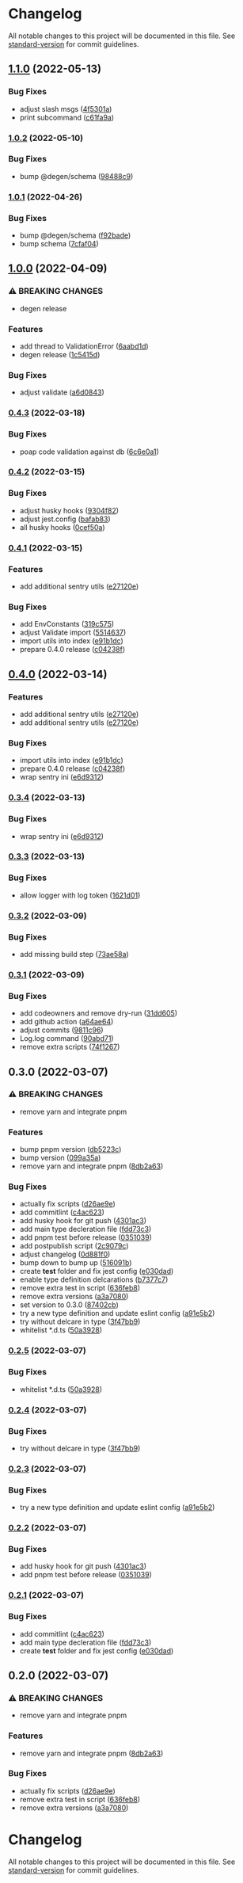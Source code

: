 # Changelog

All notable changes to this project will be documented in this file. See [standard-version](https://github.com/conventional-changelog/standard-version) for commit guidelines.

## [1.1.0](https://github.com/degen-workgroup/common-utils/compare/v1.0.2...v1.1.0) (2022-05-13)


### Bug Fixes

* adjust slash msgs ([4f5301a](https://github.com/degen-workgroup/common-utils/commit/4f5301a9251b46a88aad438d4089cdb6b855c401))
* print subcommand ([c61fa9a](https://github.com/degen-workgroup/common-utils/commit/c61fa9a21bec68ad26f2393e6a4b929c80fce6c1))

### [1.0.2](https://github.com/degen-workgroup/common-utils/compare/v1.0.1...v1.0.2) (2022-05-10)


### Bug Fixes

* bump @degen/schema ([98488c9](https://github.com/degen-workgroup/common-utils/commit/98488c9e336892f986fe04abe0489db28c406046))

### [1.0.1](https://github.com/degen-workgroup/common-utils/compare/v1.0.0...v1.0.1) (2022-04-26)


### Bug Fixes

* bump @degen/schema ([f92bade](https://github.com/degen-workgroup/common-utils/commit/f92bade5328c20cc8ead139d6911055d4459124d))
* bump schema ([7cfaf04](https://github.com/degen-workgroup/common-utils/commit/7cfaf04fbbd7625719c433cf2b054ab2bb5976ef))

## [1.0.0](https://github.com/degen-workgroup/common-utils/compare/v0.4.3...v1.0.0) (2022-04-09)


### ⚠ BREAKING CHANGES

* degen release

### Features

* add thread to ValidationError ([6aabd1d](https://github.com/degen-workgroup/common-utils/commit/6aabd1de907b99bb2cbec7b54fc0a120f22fc03f))
* degen release ([1c5415d](https://github.com/degen-workgroup/common-utils/commit/1c5415d193565e36ac83da4795b6153a6a598ad2))


### Bug Fixes

* adjust validate ([a6d0843](https://github.com/degen-workgroup/common-utils/commit/a6d0843dcba814d8e4608a56c03437235c514ca8))

### [0.4.3](https://github.com/degen-workgroup/common-utils/compare/v0.4.2...v0.4.3) (2022-03-18)


### Bug Fixes

* poap code validation against db ([6c6e0a1](https://github.com/degen-workgroup/common-utils/commit/6c6e0a1590b915736396ae2e773ee4d8d4e78a74))

### [0.4.2](https://github.com/degen-workgroup/common-utils/compare/v0.4.1...v0.4.2) (2022-03-15)


### Bug Fixes

* adjust husky hooks ([9304f82](https://github.com/degen-workgroup/common-utils/commit/9304f829f3535b0c8be155ef33f63988deb430ca))
* adjust jest.config ([bafab83](https://github.com/degen-workgroup/common-utils/commit/bafab832066aa757e99be6fa580c8844de7d7be4))
* all husky hooks ([0cef50a](https://github.com/degen-workgroup/common-utils/commit/0cef50a439a6791635e343ff662156514398cf71))

### [0.4.1](https://github.com/degen-workgroup/common-utils/compare/v0.3.4...v0.4.1) (2022-03-15)


### Features

* add additional sentry utils ([e27120e](https://github.com/degen-workgroup/common-utils/commit/e27120e6f5ad55fa97decb28f5417dda8ea84d10))


### Bug Fixes

* add EnvConstants ([319c575](https://github.com/degen-workgroup/common-utils/commit/319c575fba7bca9b42cbd00b19a28e8ec33b7474))
* adjust Validate import ([5514637](https://github.com/degen-workgroup/common-utils/commit/55146370e0259d4a27d5f3dd7173ce1a584c7d06))
* import utils into index ([e91b1dc](https://github.com/degen-workgroup/common-utils/commit/e91b1dcdd618758c586c658420e7e73cdce38997))
* prepare 0.4.0 release ([c04238f](https://github.com/degen-workgroup/common-utils/commit/c04238faefcb57298572761885de74dd4119dead))

## [0.4.0](https://github.com/degen-workgroup/common-utils/compare/v0.3.3...v0.4.0) (2022-03-14)


### Features

* add additional sentry utils ([e27120e](https://github.com/degen-workgroup/common-utils/commit/e27120e6f5ad55fa97decb28f5417dda8ea84d10))
* add additional sentry utils ([e27120e](https://github.com/degen-workgroup/common-utils/commit/e27120e6f5ad55fa97decb28f5417dda8ea84d10))


### Bug Fixes

* import utils into index ([e91b1dc](https://github.com/degen-workgroup/common-utils/commit/e91b1dcdd618758c586c658420e7e73cdce38997))
* prepare 0.4.0 release ([c04238f](https://github.com/degen-workgroup/common-utils/commit/c04238faefcb57298572761885de74dd4119dead))
* wrap sentry ini ([e6d9312](https://github.com/degen-workgroup/common-utils/commit/e6d9312f7d3f5532812c07101a12180a3dfcdd7c))

### [0.3.4](https://github.com/degen-workgroup/common-utils/compare/v0.3.3...v0.3.4) (2022-03-13)


### Bug Fixes

* wrap sentry ini ([e6d9312](https://github.com/degen-workgroup/common-utils/commit/e6d9312f7d3f5532812c07101a12180a3dfcdd7c))

### [0.3.3](https://github.com/degen-workgroup/common-utils/compare/v0.3.2...v0.3.3) (2022-03-13)


### Bug Fixes

* allow logger with log token ([1621d01](https://github.com/degen-workgroup/common-utils/commit/1621d0163cebafff0a7e59828b5b9dd414705268))

### [0.3.2](https://github.com/degen-workgroup/common-utils/compare/v0.3.1...v0.3.2) (2022-03-09)


### Bug Fixes

* add missing build step ([73ae58a](https://github.com/degen-workgroup/common-utils/commit/73ae58abde2c9f6d493b46df94e067f1123103de))

### [0.3.1](https://github.com/degen-workgroup/common-utils/compare/v0.3.0...v0.3.1) (2022-03-09)


### Bug Fixes

* add codeowners and remove dry-run ([31dd605](https://github.com/degen-workgroup/common-utils/commit/31dd605481190eee6ce4b3730cb41b9ff6c69e78))
* add github action ([a64ae64](https://github.com/degen-workgroup/common-utils/commit/a64ae6454e5393f562b1911ff239bdd2af1a0028))
* adjust commits ([9811c96](https://github.com/degen-workgroup/common-utils/commit/9811c96cfd37f51c147be31949c9b01273e58071))
* Log.log command ([90abd71](https://github.com/degen-workgroup/common-utils/commit/90abd71a9f46b6c62030ff6fe5e4218d1e20f282))
* remove extra scripts ([74f1267](https://github.com/degen-workgroup/common-utils/commit/74f12679966fc2cf6fba3b7ced4c4efb4daaa2f1))

## 0.3.0 (2022-03-07)


### ⚠ BREAKING CHANGES

* remove yarn and integrate pnpm

### Features

* bump pnpm version ([db5223c](https://github.com/degen-workgroup/common-utils/commit/db5223cbe692538b739b32a2e6ba16ec5b03cd2f))
* bump version ([099a35a](https://github.com/degen-workgroup/common-utils/commit/099a35a5da01e5e8af5fcd13e7e360fb27a82f08))
* remove yarn and integrate pnpm ([8db2a63](https://github.com/degen-workgroup/common-utils/commit/8db2a63cb5e2ade58a665c74ac43f78802556028))


### Bug Fixes

* actually fix scripts ([d26ae9e](https://github.com/degen-workgroup/common-utils/commit/d26ae9e23278b114e601560dad7f3926186c6cc8))
* add commitlint ([c4ac623](https://github.com/degen-workgroup/common-utils/commit/c4ac623ec8049cbc748ec802effaa3fa751527a6))
* add husky hook for git push ([4301ac3](https://github.com/degen-workgroup/common-utils/commit/4301ac32064121c8bd23e66137b813b928cda3ff))
* add main type decleration file ([fdd73c3](https://github.com/degen-workgroup/common-utils/commit/fdd73c352051352f964313fd6749f951bf665237))
* add pnpm test before release ([0351039](https://github.com/degen-workgroup/common-utils/commit/0351039683545a1e44eea3956828e6eb68cbd50b))
* add postpublish script ([2c9079c](https://github.com/degen-workgroup/common-utils/commit/2c9079cf2de9a49fd8f1ffdbd421ef77d5988523))
* adjust changelog ([0d881f0](https://github.com/degen-workgroup/common-utils/commit/0d881f0455b7d669a50f11f61a773448b9c2de8e))
* bump down to bump up ([516091b](https://github.com/degen-workgroup/common-utils/commit/516091baf76b9e20f157f309009c74785841d0db))
* create __test__ folder and fix jest config ([e030dad](https://github.com/degen-workgroup/common-utils/commit/e030dad640cec8d56fb063d4639ed15966b16537))
* enable type definition delcarations ([b7377c7](https://github.com/degen-workgroup/common-utils/commit/b7377c7e0de4b5e8d6fc8a5a2c71180b6b0c8505))
* remove extra test in script ([636feb8](https://github.com/degen-workgroup/common-utils/commit/636feb8d4eeefffe24e07d3c5efb4345873c4c7d))
* remove extra versions ([a3a7080](https://github.com/degen-workgroup/common-utils/commit/a3a70805c870519d9f5cfc12896225b65d79f6bf))
* set version to 0.3.0 ([87402cb](https://github.com/degen-workgroup/common-utils/commit/87402cbe2f4f268a03e12c5c628345c6a2cfea66))
* try a new type definition and update eslint config ([a91e5b2](https://github.com/degen-workgroup/common-utils/commit/a91e5b2f5c47ff3b825e89959c5688b72cbacb51))
* try without delcare in type ([3f47bb9](https://github.com/degen-workgroup/common-utils/commit/3f47bb9dcaf1b5eb8230489429c7d9c30b18aa76))
* whitelist *.d.ts ([50a3928](https://github.com/degen-workgroup/common-utils/commit/50a3928adaee0af57a6efdbdf73fcc26cf5feebf))

### [0.2.5](https://github.com/degen-workgroup/common-utils/compare/v0.2.4...v0.2.5) (2022-03-07)


### Bug Fixes

* whitelist *.d.ts ([50a3928](https://github.com/degen-workgroup/common-utils/commit/50a3928adaee0af57a6efdbdf73fcc26cf5feebf))

### [0.2.4](https://github.com/degen-workgroup/common-utils/compare/v0.2.3...v0.2.4) (2022-03-07)


### Bug Fixes

* try without delcare in type ([3f47bb9](https://github.com/degen-workgroup/common-utils/commit/3f47bb9dcaf1b5eb8230489429c7d9c30b18aa76))

### [0.2.3](https://github.com/degen-workgroup/common-utils/compare/v0.2.2...v0.2.3) (2022-03-07)


### Bug Fixes

* try a new type definition and update eslint config ([a91e5b2](https://github.com/degen-workgroup/common-utils/commit/a91e5b2f5c47ff3b825e89959c5688b72cbacb51))

### [0.2.2](https://github.com/degen-workgroup/common-utils/compare/v0.2.1...v0.2.2) (2022-03-07)


### Bug Fixes

* add husky hook for git push ([4301ac3](https://github.com/degen-workgroup/common-utils/commit/4301ac32064121c8bd23e66137b813b928cda3ff))
* add pnpm test before release ([0351039](https://github.com/degen-workgroup/common-utils/commit/0351039683545a1e44eea3956828e6eb68cbd50b))

### [0.2.1](https://github.com/degen-workgroup/common-utils/compare/v0.2.0...v0.2.1) (2022-03-07)


### Bug Fixes

* add commitlint ([c4ac623](https://github.com/degen-workgroup/common-utils/commit/c4ac623ec8049cbc748ec802effaa3fa751527a6))
* add main type decleration file ([fdd73c3](https://github.com/degen-workgroup/common-utils/commit/fdd73c352051352f964313fd6749f951bf665237))
* create __test__ folder and fix jest config ([e030dad](https://github.com/degen-workgroup/common-utils/commit/e030dad640cec8d56fb063d4639ed15966b16537))

## 0.2.0 (2022-03-07)


### ⚠ BREAKING CHANGES

* remove yarn and integrate pnpm

### Features

* remove yarn and integrate pnpm ([8db2a63](https://github.com/degen-workgroup/common-utils/commit/8db2a63cb5e2ade58a665c74ac43f78802556028))


### Bug Fixes

* actually fix scripts ([d26ae9e](https://github.com/degen-workgroup/common-utils/commit/d26ae9e23278b114e601560dad7f3926186c6cc8))
* remove extra test in script ([636feb8](https://github.com/degen-workgroup/common-utils/commit/636feb8d4eeefffe24e07d3c5efb4345873c4c7d))
* remove extra versions ([a3a7080](https://github.com/degen-workgroup/common-utils/commit/a3a70805c870519d9f5cfc12896225b65d79f6bf))

# Changelog

All notable changes to this project will be documented in this file. See [standard-version](https://github.com/conventional-changelog/standard-version) for commit guidelines.
